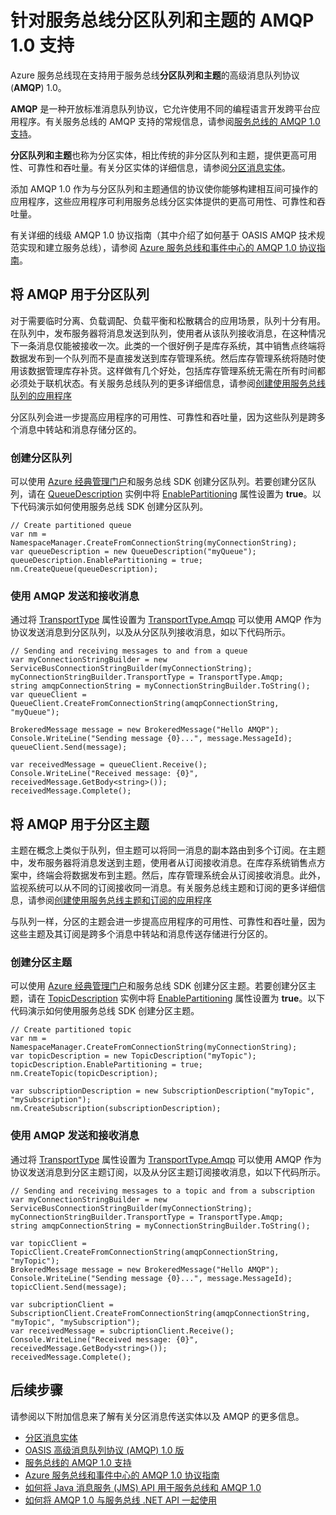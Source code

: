 <properties 
	pageTitle="针对服务总线分区队列和主题的 AMQP 1.0 支持 | Microsoft Azure" 
	description="了解如何将高级消息队列协议 (AMQP) 1.0 用于服务总线分区队列和主题。" 
	services="service-bus" 
	documentationCenter=".net" 
	authors="hillaryc" 
	manager="timlt" 
	editor=""/>

<tags 
	ms.service="service-bus" 
	ms.date="07/08/2016" 
	wacn.date="08/15/2016"/>


# 针对服务总线分区队列和主题的 AMQP 1.0 支持 

Azure 服务总线现在支持用于服务总线**分区队列和主题**的高级消息队列协议 (**AMQP**) 1.0。

**AMQP** 是一种开放标准消息队列协议，它允许使用不同的编程语言开发跨平台应用程序。有关服务总线的 AMQP 支持的常规信息，请参阅[服务总线的 AMQP 1.0 支持](/documentation/articles/service-bus-amqp-overview/)。

**分区队列和主题**也称为分区实体，相比传统的非分区队列和主题，提供更高可用性、可靠性和吞吐量。有关分区实体的详细信息，请参阅[分区消息实体](/documentation/articles/service-bus-partitioning/)。

添加 AMQP 1.0 作为与分区队列和主题通信的协议使你能够构建相互间可操作的应用程序，这些应用程序可利用服务总线分区实体提供的更高可用性、可靠性和吞吐量。

有关详细的线级 AMQP 1.0 协议指南（其中介绍了如何基于 OASIS AMQP 技术规范实现和建立服务总线），请参阅 [Azure 服务总线和事件中心的 AMQP 1.0 协议指南](/documentation/articles/service-bus-amqp-protocol-guide/)。

## 将 AMQP 用于分区队列

对于需要临时分离、负载调配、负载平衡和松散耦合的应用场景，队列十分有用。在队列中，发布服务器将消息发送到队列，使用者从该队列接收消息，在这种情况下一条消息仅能被接收一次。此类的一个很好例子是库存系统，其中销售点终端将数据发布到一个队列而不是直接发送到库存管理系统。然后库存管理系统将随时使用该数据管理库存补货。这样做有几个好处，包括库存管理系统无需在所有时间都必须处于联机状态。有关服务总线队列的更多详细信息，请参阅[创建使用服务总线队列的应用程序](/documentation/articles/service-bus-create-queues/)

分区队列会进一步提高应用程序的可用性、可靠性和吞吐量，因为这些队列是跨多个消息中转站和消息存储分区的。

### 创建分区队列

可以使用 [Azure 经典管理门户][]和服务总线 SDK 创建分区队列。若要创建分区队列，请在 [QueueDescription](https://msdn.microsoft.com/zh-cn/library/azure/microsoft.servicebus.messaging.queuedescription.aspx) 实例中将 [EnablePartitioning](https://msdn.microsoft.com/zh-cn/library/azure/microsoft.servicebus.messaging.queuedescription.enablepartitioning.aspx) 属性设置为 **true**。以下代码演示如何使用服务总线 SDK 创建分区队列。
 
```
// Create partitioned queue
var nm = NamespaceManager.CreateFromConnectionString(myConnectionString);
var queueDescription = new QueueDescription("myQueue");
queueDescription.EnablePartitioning = true;
nm.CreateQueue(queueDescription);
```

### 使用 AMQP 发送和接收消息

通过将 [TransportType](https://msdn.microsoft.com/zh-cn/library/azure/microsoft.servicebus.servicebusconnectionstringbuilder.transporttype.aspx) 属性设置为 [TransportType.Amqp](https://msdn.microsoft.com/zh-cn/library/azure/microsoft.servicebus.messaging.transporttype.aspx) 可以使用 AMQP 作为协议发送消息到分区队列，以及从分区队列接收消息，如以下代码所示。

```
// Sending and receiving messages to and from a queue
var myConnectionStringBuilder = new ServiceBusConnectionStringBuilder(myConnectionString);
myConnectionStringBuilder.TransportType = TransportType.Amqp;
string amqpConnectionString = myConnectionStringBuilder.ToString();
var queueClient = QueueClient.CreateFromConnectionString(amqpConnectionString, "myQueue");

BrokeredMessage message = new BrokeredMessage("Hello AMQP");
Console.WriteLine("Sending message {0}...", message.MessageId);
queueClient.Send(message);

var receivedMessage = queueClient.Receive();
Console.WriteLine("Received message: {0}", receivedMessage.GetBody<string>());
receivedMessage.Complete();
```

## 将 AMQP 用于分区主题

主题在概念上类似于队列，但主题可以将同一消息的副本路由到多个订阅。在主题中，发布服务器将消息发送到主题，使用者从订阅接收消息。在库存系统销售点方案中，终端会将数据发布到主题。然后，库存管理系统会从订阅接收消息。此外，监视系统可以从不同的订阅接收同一消息。有关服务总线主题和订阅的更多详细信息，请参阅[创建使用服务总线主题和订阅的应用程序](/documentation/articles/service-bus-create-topics-subscriptions/)

与队列一样，分区的主题会进一步提高应用程序的可用性、可靠性和吞吐量，因为这些主题及其订阅是跨多个消息中转站和消息传送存储进行分区的。

### 创建分区主题

可以使用 [Azure 经典管理门户][]和服务总线 SDK 创建分区主题。若要创建分区主题，请在 [TopicDescription](https://msdn.microsoft.com/zh-cn/library/azure/microsoft.servicebus.messaging.topicdescription.aspx) 实例中将 [EnablePartitioning](https://msdn.microsoft.com/zh-cn/library/azure/microsoft.servicebus.messaging.topicdescription.enablepartitioning.aspx) 属性设置为 **true**。以下代码演示如何使用服务总线 SDK 创建分区主题。
	
```
// Create partitioned topic
var nm = NamespaceManager.CreateFromConnectionString(myConnectionString);
var topicDescription = new TopicDescription("myTopic");
topicDescription.EnablePartitioning = true;
nm.CreateTopic(topicDescription);

var subscriptionDescription = new SubscriptionDescription("myTopic", "mySubscription");
nm.CreateSubscription(subscriptionDescription);
```

### 使用 AMQP 发送和接收消息

通过将 [TransportType](https://msdn.microsoft.com/zh-cn/library/azure/microsoft.servicebus.servicebusconnectionstringbuilder.transporttype.aspx) 属性设置为 [TransportType.Amqp](https://msdn.microsoft.com/zh-cn/library/azure/microsoft.servicebus.messaging.transporttype.aspx) 可以使用 AMQP 作为协议发送消息到分区主题订阅，以及从分区主题订阅接收消息，如以下代码所示。

```
// Sending and receiving messages to a topic and from a subscription
var myConnectionStringBuilder = new ServiceBusConnectionStringBuilder(myConnectionString);
myConnectionStringBuilder.TransportType = TransportType.Amqp;
string amqpConnectionString = myConnectionStringBuilder.ToString();
	
var topicClient = TopicClient.CreateFromConnectionString(amqpConnectionString, "myTopic");
BrokeredMessage message = new BrokeredMessage("Hello AMQP");
Console.WriteLine("Sending message {0}...", message.MessageId);
topicClient.Send(message);
	
var subcriptionClient = SubscriptionClient.CreateFromConnectionString(amqpConnectionString, "myTopic", "mySubscription");
var receivedMessage = subcriptionClient.Receive();
Console.WriteLine("Received message: {0}", receivedMessage.GetBody<string>());
receivedMessage.Complete();
```

## 后续步骤

请参阅以下附加信息来了解有关分区消息传送实体以及 AMQP 的更多信息。

*    [分区消息实体](/documentation/articles/service-bus-partitioning/)
*    [OASIS 高级消息队列协议 (AMQP) 1.0 版](http://docs.oasis-open.org/amqp/core/v1.0/os/amqp-core-complete-v1.0-os.pdf)
*    [服务总线的 AMQP 1.0 支持](/documentation/articles/service-bus-amqp-overview/)
*    [Azure 服务总线和事件中心的 AMQP 1.0 协议指南](/documentation/articles/service-bus-amqp-protocol-guide/)
*    [如何将 Java 消息服务 (JMS) API 用于服务总线和 AMQP 1.0](/documentation/articles/service-bus-java-how-to-use-jms-api-amqp/)
*    [如何将 AMQP 1.0 与服务总线 .NET API 一起使用](/documentation/articles/service-bus-dotnet-advanced-message-queuing/)

[Azure 经典管理门户]: http://manage.windowsazure.cn

<!---HONumber=Mooncake_0104_2016-->